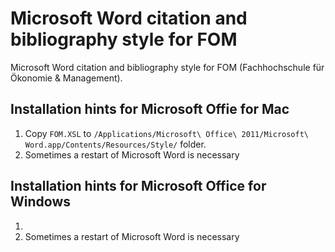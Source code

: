 # Microsoft Word citation and bibliography style for FOM

Microsoft Word citation and bibliography style for FOM (Fachhochschule für Ökonomie & Management).

## Installation hints for Microsoft Offie for Mac
1. Copy `FOM.XSL` to `/Applications/Microsoft\ Office\ 2011/Microsoft\ Word.app/Contents/Resources/Style/` folder.
1. Sometimes a restart of Microsoft Word is necessary
## Installation hints for Microsoft Office for Windows
1. 
1. Sometimes a restart of Microsoft Word is necessary

